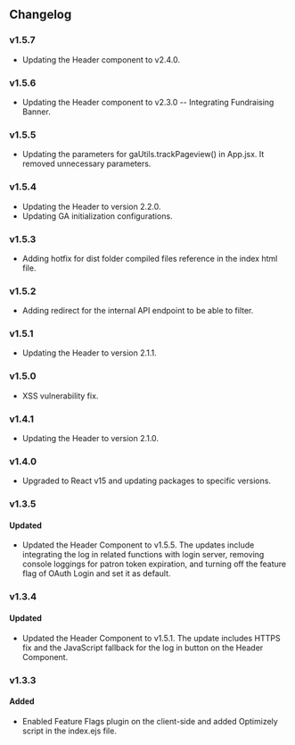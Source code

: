 ## Changelog

### v1.5.7
- Updating the Header component to v2.4.0.

### v1.5.6
- Updating the Header component to v2.3.0 -- Integrating Fundraising Banner.

### v1.5.5
- Updating the parameters for gaUtils.trackPageview() in App.jsx. It removed unnecessary parameters.

### v1.5.4
- Updating the Header to version 2.2.0.
- Updating GA initialization configurations.

### v1.5.3
- Adding hotfix for dist folder compiled files reference in the index html file.

### v1.5.2
- Adding redirect for the internal API endpoint to be able to filter.

### v1.5.1
- Updating the Header to version 2.1.1.

### v1.5.0
- XSS vulnerability fix.

### v1.4.1
- Updating the Header to version 2.1.0.

### v1.4.0
- Upgraded to React v15 and updating packages to specific versions.

### v1.3.5
#### Updated
- Updated the Header Component to v1.5.5. The updates include integrating the log in related functions with login server, removing console loggings for patron token expiration, and turning off the feature flag of OAuth Login and set it as default.

### v1.3.4
#### Updated
- Updated the Header Component to v1.5.1. The update includes HTTPS fix and the JavaScript fallback for the log in button on the Header Component.

### v1.3.3
#### Added
- Enabled Feature Flags plugin on the client-side and added Optimizely script in the index.ejs file.
